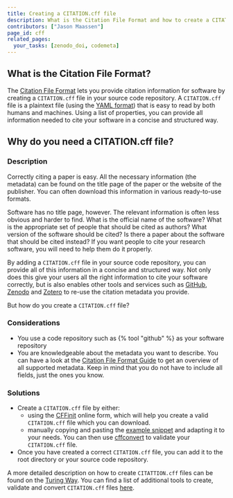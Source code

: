 ```yaml
---
title: Creating a CITATION.cff file
description: What is the Citation File Format and how to create a CITATION.cff for your software
contributors: ["Jason Maassen"]
page_id: cff
related_pages:
  your_tasks: [zenodo_doi, codemeta]
---
```

## What is the Citation File Format?
The [Citation File Format](https://citation-file-format.github.io/) lets you provide citation information for software by creating a `CITATION.cff` file in your source code 
repository. A `CITATION.cff` file is a plaintext file (using the [YAML format](https://yaml.org/spec/1.2.2/)) that is easy to read by both humans and machines. Using a list of properties, you can provide all 
information needed to cite your software in a concise and structured way. 

## Why do you need a CITATION.cff file?

### Description <!-- do not delete this heading and write your text below it -->

Correctly citing a paper is easy. All the necessary information (the metadata) can be found on the title page of the paper or the website of the publisher. You can often download this information in 
various ready-to-use formats.

Software has no title page, however. The relevant information is often less obvious and harder to find. What is the official name of the software? What is the appropriate set of people that should be 
cited as authors? What version of the software should be cited? Is there a paper about the software that should be cited instead? If you want people to cite your research software, you will need to help 
them do it properly.

By adding a `CITATION.cff` file in your source code repository, you can provide all of this information in a concise and structured way. Not only does this give your users all the right information to 
cite your software correctly, but is also enables other tools and services such as 
[GitHub](https://github.blog/news-insights/company-news/enhanced-support-citations-github/),
[Zenodo](https://support.zenodo.org/help/en-gb/24-github-integration/96-how-does-a-citation-cff-file-affect-metadata-of-my-github-release) and 
[Zotero](https://www.zotero.org/) to re-use the citation metadata you provide. 

But how do you create a `CITATION.cff` file?

### Considerations <!-- do not delete this heading and write your text below it -->
* You use a code repository such as {% tool "github" %} as your software repository
* You are knowledgeable about the metadata you want to describe. You can have a look at the [Citation File Format Guide](https://github.com/citation-file-format/citation-file-format/blob/main/schema-guide.md)
to get an overview of all supported metadata. Keep in mind that you do not have to include all fields, just the ones you know. 

### Solutions <!-- do not delete this heading and write your text below it -->
* Create a `CITATION.cff` file by either:
  * using the [CFFinit](https://citation-file-format.github.io/cff-initializer-javascript/#/) online form, which will help you create a valid `CITATION.cff` file which you can download.
  * manually copying and pasting the [example snippet](https://github.com/citation-file-format/citation-file-format?tab=readme-ov-file#structure) and adapting it to your needs. You can then use [cffconvert](https://pypi.org/project/cffconvert/) to validate your `CITATION.cff` file. 
* Once you have created a correct `CITATION.cff` file, you can add it to the root directory or your source code repository.

A more detailed description on how to create `CITATTION.cff` files can be found on the [Turing Way](https://book.the-turing-way.org/communication/citable/citable-cff.html). You can find a list of 
additional tools to create, validate and convert `CITATION.cff` files [here](https://github.com/citation-file-format/citation-file-format#tools-to-work-with-citationcff-files-wrench).
